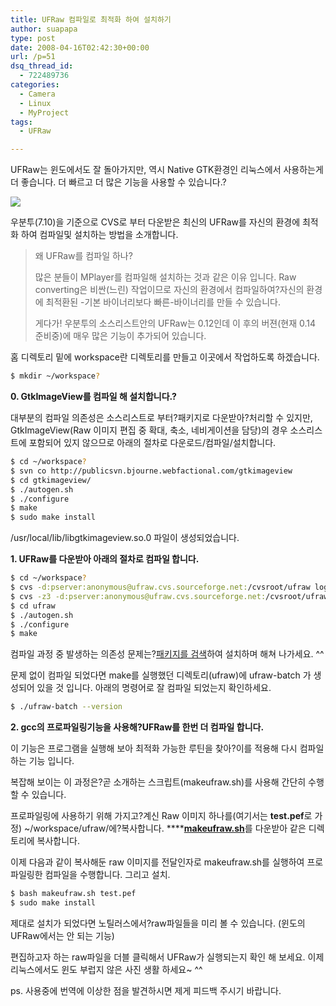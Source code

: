 ```yaml
---
title: UFRaw 컴파일로 최적화 하여 설치하기
author: suapapa
type: post
date: 2008-04-16T02:42:30+00:00
url: /p=51
dsq_thread_id:
  - 722489736
categories:
  - Camera
  - Linux
  - MyProject
tags:
  - UFRaw

---
```

UFRaw는 윈도에서도 잘 돌아가지만, 역시 Native GTK환경인 리눅스에서 사용하는게 더 좋습니다. 더 빠르고 더 많은 기능을 사용할 수 있습니다.?

![](https://homin.dev/asset/blog/2008/04/ufraw_014_prebuild.jpg)

우분투(7.10)을 기준으로 CVS로 부터 다운받은 최신의 UFRaw를 자신의 환경에 최적화 하여 컴파일및 설치하는 방법을 소개합니다.



> 왜 UFRaw를 컴파일 하나?
> 
> 많은 분들이 MPlayer를 컴파일해 설치하는 것과 같은 이유 입니다. Raw converting은 비싼(느린) 작업이므로 자신의 환경에서 컴파일하여?자신의 환경에 최적환된 -기본 바이너리보다 빠른-바이너리를 만들 수 있습니다.
> 
> 게다가! 우분투의 소스리스트안의 UFRaw는 0.12인데 이 후의 버젼(현재 0.14 준비중)에 매우 많은 기능이 추가되어 있습니다.

홈 디렉토리 밑에 workspace란 디렉토리를 만들고 이곳에서 작업하도록 하겠습니다.

```bash
$ mkdir ~/workspace?
```

**0. GtkImageView를 컴파일 해 설치합니다.?**

대부분의 컴파일 의존성은 소스리스트로 부터?패키지로 다운받아?처리할 수 있지만, GtkImageView(Raw 이미지 편집 중 확대, 축소, 네비게이션을 담당)의 경우 소스리스트에 포함되어 있지 않으므로 아래의 절차로 다운로드/컴파일/설치합니다.

```bash
$ cd ~/workspace?
$ svn co http://publicsvn.bjourne.webfactional.com/gtkimageview
$ cd gtkimageview/
$ ./autogen.sh
$ ./configure
$ make
$ sudo make install
```

/usr/local/lib/libgtkimageview.so.0 파일이 생성되었습니다.

**1. UFRaw를 다운받아 아래의 절차로 컴파일 합니다.**

```bash
$ cd ~/workspace?
$ cvs -d:pserver:anonymous@ufraw.cvs.sourceforge.net:/cvsroot/ufraw login
$ cvs -z3 -d:pserver:anonymous@ufraw.cvs.sourceforge.net:/cvsroot/ufraw co -P ufraw
$ cd ufraw
$ ./autogen.sh
$ ./configure
$ make
```

컴파일 과정 중 발생하는 의존성 문제는?[패키지를 검색](http://packages.ubuntu.com/)하여 설치하며 해쳐 나가세요. ^^

문제 없이 컴파일 되었다면 make를 실행했던 디렉토리(ufraw)에 ufraw-batch 가 생성되어 있을 것 입니다. 아래의 명령어로 잘 컴파일 되었는지 확인하세요.

```bash
$ ./ufraw-batch --version
```

**2. gcc의 프로파일링기능을 사용해?UFRaw를 한번 더 컴파일 합니다.**

이 기능은 프로그램을 실행해 보아 최적화 가능한 루틴을 찾아?이를 적용해 다시 컴파일 하는 기능 입니다.

복잡해 보이는 이 과정은?곧 소개하는 스크립트(makeufraw.sh)를 사용해 간단히 수행할 수 있습니다.

프로파일링에 사용하기 위해 가지고?계신 Raw 이미지 하나를(여기서는 **test.pef**로 가정) ~/workspace/ufraw/에?복사합니다. ****[**makeufraw.sh**][1]를 다운받아 같은 디렉토리에 복사합니다.

이제 다음과 같이 복사해둔 raw 이미지를 전달인자로 makeufraw.sh를 실행하여 프로파일링한 컴파일을 수행합니다. 그리고 설치.

```bash
$ bash makeufraw.sh test.pef
$ sudo make install
```

제대로 설치가 되었다면 노틸러스에서?raw파일들을 미리 볼 수 있습니다. (윈도의 UFRaw에서는 안 되는 기능)

편집하고자 하는 raw파일을 더블 클릭해서 UFRaw가 실행되는지 확인 해 보세요. 이제 리눅스에서도 윈도 부럽지 않은 사진 생활 하세요~ ^^

ps. 사용중에 번역에 이상한 점을 발견하시면 제게 피드백 주시기 바랍니다.

 [1]: https://homin.dev/asset/blog/2008/04/makeufraw.sh "makeufraw.sh"